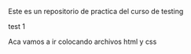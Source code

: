 Este es un repositorio de practica del curso de testing

test 1

Aca vamos a ir colocando archivos html y css
